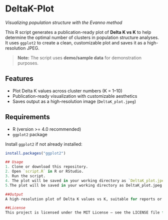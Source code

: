 # DeltaK-Plot
*Visualizing population structure with the Evanno method*

This R script generates a publication-ready plot of **Delta K vs K** to help determine the optimal number of clusters in population structure analyses. It uses `ggplot2` to create a clean, customizable plot and saves it as a high-resolution JPEG.

> **Note:** The script uses **demo/sample data** for demonstration purposes.

## Features
- Plot Delta K values across cluster numbers (K = 1–10)
- Publication-ready visualization with customizable aesthetics
- Saves output as a high-resolution image (`DeltaK_plot.jpeg`)

## Requirements
- R (version >= 4.0 recommended)
- `ggplot2` package

Install `ggplot2` if not already installed:

```R
install.packages("ggplot2")

## Usage
1. Clone or download this repository.
2. Open `script.R` in R or RStudio.
3. Run the script.
4. The plot will be saved in your working directory as `DeltaK_plot.jpeg`.
5.The plot will be saved in your working directory as DeltaK_plot.jpeg.

##Output
A high-resolution plot of Delta K values vs K, suitable for reports or publications.

##License
This project is licensed under the MIT License – see the LICENSE file for details.
